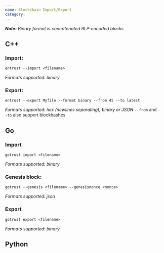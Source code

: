 ```yaml
---
name: Blockchain Import/Export
category: 
---
```


_**Note:** Binary format is concatenated RLP-encoded blocks_

## C++
### Import:
```
entrust --import <filename>
```
_Formats supported: binary_

### Export:
```
entrust --export Myfile --format binary --from 45 --to latest
```
_Formats supported: hex (newlines separating), binary or JSON_
`--from` and `--to` also support blockhashes

## Go
### Import
```
gotrust import <filename>
```
_Formats supported: binary_

### Genesis block:
```
gotrust --genesis <filename> --genesisnonce <nonce>
```
_Formats supported: json_
### Export
```
gotrust export <filename>
```
_Formats supported: binary_
## Python